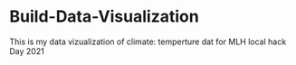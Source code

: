 # Build-Data-Visualization
This is my data vizualization of climate: temperture dat for MLH local hack Day 2021
